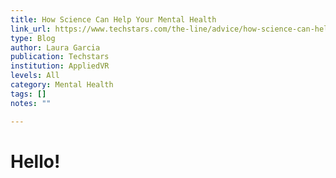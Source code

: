 ```yaml
---
title: How Science Can Help Your Mental Health
link_url: https://www.techstars.com/the-line/advice/how-science-can-help-your-mental-health
type: Blog
author: Laura Garcia
publication: Techstars
institution: AppliedVR
levels: All
category: Mental Health
tags: []
notes: ""

---
```


# Hello!
